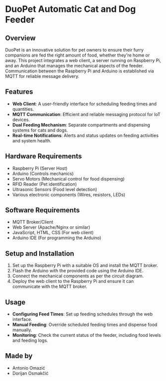 # DuoPet Automatic Cat and Dog Feeder

## Overview
DuoPet is an innovative solution for pet owners to ensure their furry companions are fed the right amount of food, whether they're home or away. This project integrates a web client, a server running on Raspberry Pi, and an Arduino that manages the mechanical aspects of the feeder. Communication between the Raspberry Pi and Arduino is established via MQTT for reliable message delivery.

## Features
- **Web Client**: A user-friendly interface for scheduling feeding times and quantities.
- **MQTT Communication**: Efficient and reliable messaging protocol for IoT devices.
- **Dual Feeding Mechanism**: Separate compartments and dispensing systems for cats and dogs.
- **Real-time Notifications**: Alerts and status updates on feeding activities and system health.

## Hardware Requirements
- Raspberry Pi (Server Host)
- Arduino (Controls mechanics)
- Servo Motors (Mechanical control for food dispensing)
- RFID Reader (Pet identification)
- Ultrasonic Sensors (Food level detection)
- Various electronic components (Wires, resistors, LEDs)

## Software Requirements
- MQTT Broker/Client
- Web Server (Apache/Nginx or similar)
- JavaScript, HTML, CSS (For web client)
- Arduino IDE (For programming the Arduino)

## Setup and Installation
1. Set up the Raspberry Pi with a suitable OS and install the MQTT broker.
2. Flash the Arduino with the provided code using the Arduino IDE.
3. Connect the mechanical components as per the circuit diagram.
4. Deploy the web client to the Raspberry Pi and ensure it can communicate with the MQTT broker.

## Usage
- **Configuring Feed Times**: Set up feeding schedules through the web interface.
- **Manual Feeding**: Override scheduled feeding times and dispense food manually.
- **Monitoring**: Check the current status of the feeder, including food levels and feeding logs.


## Made by
- Antonio Omazić
- Dorijan Osmakčić